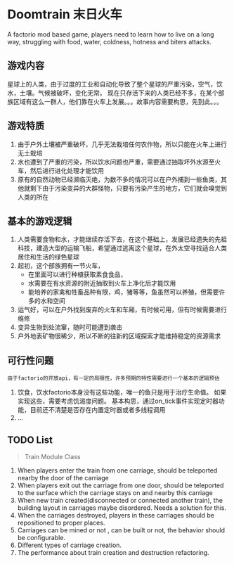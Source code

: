 # Doomtrain 末日火车

A factorio mod based game, players need to learn how to live on a long way, struggling with food, water, coldness, hotness and biters attacks.

## 游戏内容

星球上的人类，由于过度的工业和自动化导致了整个星球的严重污染，空气，饮水，土壤。气候被破坏，变化无常。
现在只存活下来的人类已经不多，在某个部族区域有这么一群人，他们靠在火车上发展。。。故事内容需要构思，先到此。。。

## 游戏特质

1. 由于户外土壤被严重破坏，几乎无法栽培任何农作物，所以只能在火车上进行无土栽培
2. 水也遭到了严重的污染，所以饮水问题也严重，需要通过抽取坏外水源至火车，然后进行进化处理才能饮用
3. 原有的自然动物已经濒临灭绝，为数不多的情况可以在户外捕到一些鱼类，其他就剩下由于污染变异的大群怪物，只要有污染产生的地方，它们就会嗅觉到人类的所在


## 基本的游戏逻辑

1. 人类需要食物和水，才能继续存活下去，在这个基础上，发展已经遗失的先祖科技，建造大型的运输飞船，希望通过逃离这个星球，在外太空寻找适合人类居住和生活的绿色星球
2. 起初，这个部族拥有一节火车，
    * 在里面可以进行种植获取素食食品，
    * 水需要在有水资源的附近抽取到火车上净化后才能饮用
    * 能培养的家禽和牲畜品种有限，鸡，猪等等，鱼虽然可以养殖，但需要许多的水和空间
3. 运气好，可以在户外找到废弃的火车和车厢，有时候可用，但有时候需要进行维修
4. 变异生物到处流窜，随时可能遭到袭击
5. 户外地表矿物很稀少，所以不断的往新的区域探索才能维持稳定的资源需求

## 可行性问题
    
    由于factorio的开放api，有一定的局限性，许多预期的特性需要进行一个基本的逻辑预估

1. 饮食，饮水factorio本身没有这些功能，唯一的鱼只是用于治疗生命值。 如果实现这些，需要考虑饥渴度问题。
    基本构思，通过on_tick事件实现定时器功能，目前还不清楚是否存在内置定时器或者多线程调用
2. ...

## TODO List

> Train Module Class

1. When players enter the train from one carriage, should be teleported nearby the door of the carriage
2. When players exit out the carriage from one door, should be teleported to the surface which the carriage stays on and nearby this carriage
3. When new train created(disconnected or connected another train), the building layout in carriages maybe disordered. Needs a solution for this.
4. When the carriages destroyed, players in these carriages should be repositioned to proper places.
5. Carriages can be mined or not , can be built or not, the behavior should be configurable.
6. Different types of carriage creation.
7. The performance about train creation and destruction refactoring.